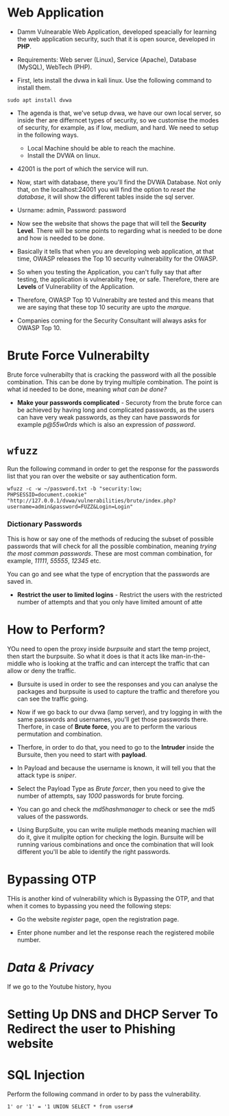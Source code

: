# Web Application

- Damm Vulnearable Web Application, developed speacially for learning the web application security, such that it is open source, developed in **PHP**.

- Requirements: Web server (Linux), Service (Apache), Database (MySQL), WebTech (PHP).

- First, lets install the dvwa in kali linux. Use the following command to install them.

```
sudo apt install dvwa
```

- The agenda is that, we've setup dvwa, we have our own local server, so inside ther are differncet types of security, so we customise the modes of security, for example, as if low, medium, and hard. We need to setup in the following ways.
  - Local Machine should be able to reach the machine.
  - Install the DVWA on linux.
- 42001 is the port of which the service will run. 

- Now, start with database, there you'll find the DVWA Database. Not only that, on the localhost:24001 you will find the option to *reset the database*, it will show the different tables inside the sql server.

- Usrname: admin, Password: password

- Now see the website that shows the page that will tell the **Security Level**. There will be some points to regarding what is needed to be done and how is needed to be done. 

- Basically it tells that when you are developing web application, at that time, OWASP releases the Top 10 security vulnerability for the OWASP. 

- So when you testing the Application, you can't fully say that after testing, the application is vulnerabilty free, or safe. Therefore, there are **Levels** of Vulnerability of the Application. 

- Therefore, OWASP Top 10 Vulnerabilty are tested and this means that we are saying that these top 10 security are upto the *marque*.

- Companies coming for the Security Consultant will always asks for OWASP Top 10.

# Brute Force Vulnerabilty

Brute force vulnerabilty that is cracking the password with all the possible combination. This can be done by trying multiple combination. The point is what id needed to be done, meaning *what can be done?*

- **Make your passwords complicated** - Securoty from the brute force can be achieved by having long and complicated passwords, as the users can have very weak passwords, as they can have passwords for example *p@55w0rds* which is also an expression of *password*. 

# `wfuzz`

Run the following command in order to get the response for the passwords list that you ran over the website or say authentication form. 

```
wfuzz -c -w ~/password.txt -b "security:low; PHPSESSID=document.cookie" "http://127.0.0.1/dvwa/vulnerabilities/brute/index.php?username=admin&password=FUZZ&Login=Login" 
``` 

### Dictionary Passwords

This is how or say one of the methods of reducing the subset of possible passwords that will check for all the possible combination, meaning *trying the most comman passwords*. These are most comman combination, for example, *11111*, *55555*, *12345* etc.

You can go and see what the type of encryption that the passwords are saved in.

- **Restrict the user to limited logins** - Restrict the users with the restricted number of attempts and that you only have limited amount of atte

# How to Perform?

YOu need to open the proxy inside *burpsuite* and start the temp project, then start the burpsuite. So what it does is that it acts like man-in-the-middle who is looking at the traffic and can intercept the traffic that can allow or deny the traffic.

- Bursuite is used in order to see the responses and you can analyse the packages and burpsuite is used to capture the traffic and therefore you can see the traffic going.

- Now if we go back to our dvwa (lamp server), and try logging in with the same passwords and usernames, you'll get those passwords there. Therfore, in case of **Brute force**, you are to perform the various permutation and combination.

- Therfore, in order to do that, you need to go to the **Intruder** inside the Bursuite, then you need to start with **payload**.

- In Payload and because the username is known, it will tell you that the attack type is *sniper*.

- Select the Payload Type as *Brute forcer*, then you need to give the number of attempts, say *1000* passwords for brute forcing.

- You can go and check the *md5hashmanager* to check or see the md5 values of the passwords.

- Using BurpSuite, you can write muliple methods meaning machien will do it, give it muliplte option for checking the login. Bursuite will be running various combinations and once the combination that will look different you'll be able to identify the right passwords.

# Bypassing OTP

THis is another kind of vulnerability which is Bypassing the OTP, and that when it comes to bypassing you need the following steps:

- Go the website *register* page, open the registration page.

- Enter phone number and let the response reach the registered mobile number.

# *Data & Privacy*

If we go to the Youtube history, hyou 

# Setting Up DNS and DHCP Server To Redirect the user to Phishing website

# SQL Injection

Perform the following command in order to by pass the vulnerability.

```
1' or '1' = '1 UNION SELECT * from users#
```
